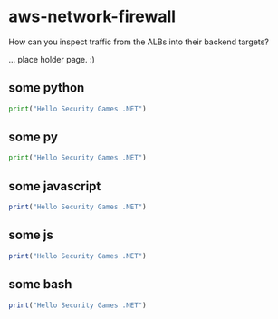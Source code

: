 # aws-network-firewall

How can you inspect traffic from the ALBs into their backend targets?

... place holder page. :)

## some python

``` py title="some.py"
print("Hello Security Games .NET")
```


## some py

``` py
print("Hello Security Games .NET")
```

## some javascript

``` javascript
print("Hello Security Games .NET")
```


## some js

``` js
print("Hello Security Games .NET")
```

## some bash

``` js
print("Hello Security Games .NET")
```
